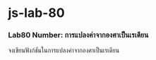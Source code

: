 # js-lab-80
### Lab80 Number: การแปลงค่าจากองศาเป็นเรเดียน
จงเขียนฟังก์ชันในการแปลงค่าจากองศาเป็นเรเดียน
